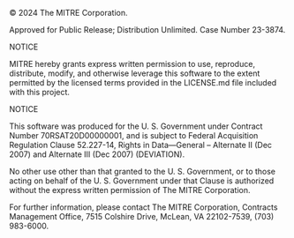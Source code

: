 © 2024 The MITRE Corporation.

Approved for Public Release; Distribution Unlimited. Case Number 23-3874.

NOTICE

MITRE hereby grants express written permission to use, reproduce, distribute, modify, and otherwise leverage this software to the extent permitted by the licensed terms provided in the LICENSE.md file included with this project.

NOTICE

This software was produced for the U. S. Government under Contract Number 70RSAT20D00000001, and is subject to Federal Acquisition Regulation Clause 52.227-14, Rights in Data—General – Alternate II (Dec 2007) and Alternate III (Dec 2007) (DEVIATION).

No other use other than that granted to the U. S. Government, or to those acting on behalf of the U. S. Government under that Clause is authorized without the express written permission of The MITRE Corporation.

For further information, please contact The MITRE Corporation, Contracts Management Office, 7515 Colshire Drive, McLean, VA 22102-7539, (703) 983-6000.
